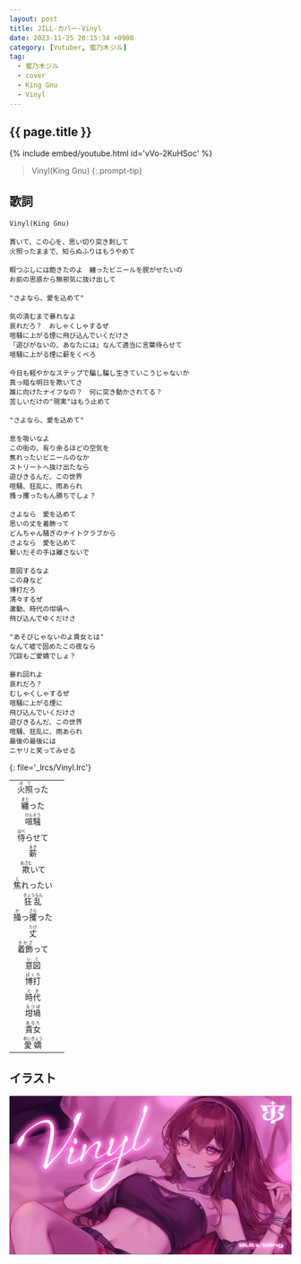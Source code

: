 ```yaml
---
layout: post
title: JILL-カバー-Vinyl
date: 2023-11-25 20:15:34 +0900
category: [Vutuber, 蜜乃木ジル]
tag: 
  - 蜜乃木ジル
  - cover
  - King Gnu
  - Vinyl
---
```


## {{ page.title }}

{% include embed/youtube.html id='vVo-2KuHSoc' %}

> Vinyl(King Gnu)
{:.prompt-tip}

## 歌詞

```
Vinyl(King Gnu)

貫いて、この心を、思い切り突き刺して
火照ったままで、知らぬふりはもうやめて

暇つぶしには飽きたのよ　纏ったビニールを脱がせたいの
お前の思惑から無邪気に抜け出して

"さよなら、愛を込めて"

気の済むまで暴れなよ
哀れだろ？　おしゃくしゃするぜ
喧騒に上がる煙に飛び込んでいくだけさ
「遊びがないの、あなたには」なんて適当に言葉侍らせて
喧騒に上がる煙に薪をくべろ

今日も軽やかなステップで騙し騙し生きていこうじゃないか
真っ暗な明日を欺いてさ
誰に向けたナイフなの？　何に突き動かされてる？
苦しいだけの"現実"はもう止めて

"さよなら、愛を込めて"

息を吸いなよ
この街の、有り余るほどの空気を
焦れったいビニールのなか
ストリートへ抜け出たなら
遊びきるんだ、この世界
喧騒、狂乱に、雨あられ
搔っ攫ったもん勝ちでしょ？

さよなら　愛を込めて
思いの丈を着飾って
どんちゃん騒ぎのナイトクラブから
さよなら　愛を込めて
繋いだその手は離さないで

意図するなよ
この身など
博打だろ
清々するぜ
激動、時代の坩堝へ
飛び込んでゆくだけさ

"あそびじゃないのよ貴女とは"
なんて嘘で固めたこの夜なら
冗談もご愛嬌でしょ？

暴れ回れよ
哀れだろ？
むしゃくしゃするぜ
喧騒に上がる煙に
飛び込んでいくだけさ
遊びきるんだ、この世界
喧騒、狂乱に、雨あられ
最後の最後には
ニヤリと笑ってみせる
```
{: file='_lrcs/Vinyl.lrc'}

|                                                          |       |
| :------------------------------------------------------: | :---: |
|            <ruby>火照<rt>ほて</rt>った</ruby>            |       |
|             <ruby>纏<rt>まと</rt>った</ruby>             |       |
|            <ruby>喧騒<rt>けんそう</rt></ruby>            |       |
|            <ruby>侍<rt>はべ</rt>らせて</ruby>            |       |
|               <ruby>薪<rt>まき</rt></ruby>               |       |
|            <ruby>欺<rt>あざむ</rt>いて</ruby>            |       |
|            <ruby>焦<rt>じ</rt>れったい</ruby>            |       |
|           <ruby>狂乱<rt>きょうらん</rt></ruby>           |       |
| <ruby>掻<rt>か</rt>っ<rt></rt>攫<rt>さら</rt>った</ruby> |       |
|               <ruby>丈<rt>たけ</rt></ruby>               |       |
|           <ruby>着飾<rt>きかざ</rt>って</ruby>           |       |
|              <ruby>意図<rt>いと</rt></ruby>              |       |
|             <ruby>博打<rt>ばくち</rt></ruby>             |       |
|              <ruby>時代<rt>とき</rt></ruby>              |       |
|             <ruby>坩堝<rt>るつぼ</rt></ruby>             |       |
|             <ruby>貴女<rt>あなた</rt></ruby>             |       |
|           <ruby>愛嬌<rt>あいきょう</rt></ruby>           |       |


## イラスト

![Vinyl](/assets/img/vtuber/jill/Vinyl-JILL.jpeg)
